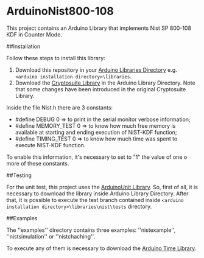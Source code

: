ArduinoNist800-108
====

This project contains an Arduino Library that implements Nist SP 800-108 KDF in Counter Mode.

##Installation

Follow these steps to install this library:

1. Download this repository in your [Arduino Libraries Directory](http://arduino.cc/en/Guide/Libraries) e.g. `<arduino installation directory>\libraries`.
1. Download the [Cryptosuite Library](https://github.com/dventura3/Cryptosuite) in the Arduino Library Directory. Note that some changes have been introduced in the original Cryptosuite Library.

Inside the file Nist.h there are 3 constants:

* #define DEBUG 0 => to print in the serial monitor verbose information;
* #define MEMORY_TEST 0 => to know how much free memory is available at starting and ending execution of NIST-KDF function;
* #define TIMING_TEST 0 => to know how much time was spent to execute NIST-KDF function.

To enable this information, it's necessary to set to "1" the value of one o more of these constants.

##Testing

For the unit test, this project uses the [ArduinoUnit Library](https://github.com/mmurdoch/arduinounit).
So, first of all, it is necessary to download the library inside Arduino Library Directory.
After that, it is possible to execute the test branch contained inside `<arduino installation directory>\libraries\nist\tests` directory.

##Examples

The ''examples'' directory contains three examples: ''nistexample'', ''nistsimulation'' or ''nistchaching''.

To execute any of them is necessary to download the [Arduino Time Library](http://playground.arduino.cc/Code/Time).
